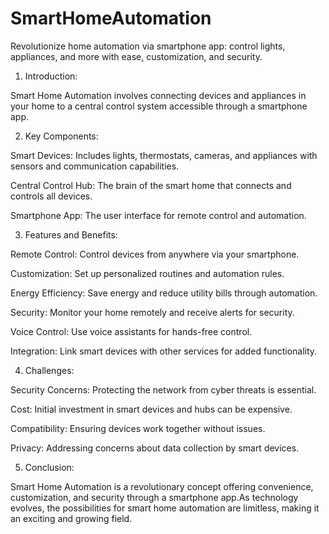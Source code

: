 # SmartHomeAutomation
Revolutionize home automation via smartphone app: control lights, appliances, and more with ease, customization, and security.

1. Introduction:

Smart Home Automation involves connecting devices and appliances in your home to a central control system accessible through a smartphone app.

2. Key Components:

Smart Devices: Includes lights, thermostats, cameras, and appliances with sensors and communication capabilities.

Central Control Hub: The brain of the smart home that connects and controls all devices.

Smartphone App: The user interface for remote control and automation.

3. Features and Benefits:

Remote Control: Control devices from anywhere via your smartphone.

Customization: Set up personalized routines and automation rules.

Energy Efficiency: Save energy and reduce utility bills through automation.

Security: Monitor your home remotely and receive alerts for security.

Voice Control: Use voice assistants for hands-free control.

Integration: Link smart devices with other services for added functionality.

4. Challenges:

Security Concerns: Protecting the network from cyber threats is essential.

Cost: Initial investment in smart devices and hubs can be expensive.

Compatibility: Ensuring devices work together without issues.

Privacy: Addressing concerns about data collection by smart devices.

5. Conclusion:

Smart Home Automation is a revolutionary concept offering convenience, customization, and security through a smartphone app.As technology evolves, the possibilities for smart home automation are limitless, making it an exciting and growing field.
